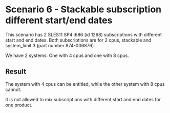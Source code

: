 Scenario 6 - Stackable subscription different start/end dates
=============================================================

This scenario has 2 SLES11 SP4 i686 (id 1298) subscriptions with different
start and end dates.
Both subscriptions are for 2 cpus, stackable and system_limit 3
(part number 874-006876).

We have 2 systems. One with 4 cpus and one with 8 cpus.

Result
------

The system with 4 cpus can be entitled, while the other system with 8 cpus
cannot.

It is not allowed to mix subscriptions with different start and end dates
for one product.
